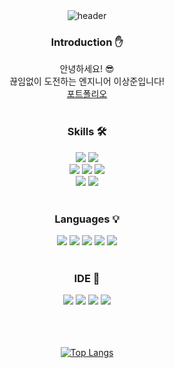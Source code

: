 <div align="center">
  <!-- 이미지는 SVG로 변경 -->
  <img src="https://capsule-render.vercel.app/api?type=waving&text=Welcome!&desc=I'm%20SangJun👋&fontSize=70&color=auto&height=250&section=header&fontAlignY=40&fontAlign=50&descAlignY=55&descAlign=60" alt="header" />
</div>

<div align="center"> 

  <h3>Introduction ✋</h3>
  안녕하세요! 😎
  <br/>
  끊임없이 도전하는 엔지니어 이상준입니다!<br/>
  <a href="https://drive.google.com/file/d/1Tz8rYtZuR3QWLhfufaQfuGmMWqZMtqpy/view?usp=drive_link">포트폴리오</a>
  <br/><br/>

  <h3>Skills 🛠️</h3> 
  <img src="https://img.shields.io/badge/PyTorch-EE4C2C?style=flat&logo=pytorch&logoColor=white"/> 
  <img src="https://img.shields.io/badge/ScikitLearn-F7931E?style=flat&logo=scikitlearn&logoColor=white"/>
  <br/>
  <img src="https://img.shields.io/badge/Spring-6DB33F?style=flat&logo=spring&logoColor=white"/>
  <img src="https://img.shields.io/badge/SpringBoot-6DB33F?style=flat&logo=springboot&logoColor=white"/>
  <img src="https://img.shields.io/badge/Flask-000000?style=flat&logo=flask&logoColor=white"/>
  <br/>
  <img src="https://img.shields.io/badge/React-61DAFB?style=flat&logo=react&logoColor=white"/>
  <img src="https://img.shields.io/badge/Express-000000?style=flat&logo=express&logoColor=white"/>
  <br/><br/>

  <h3>Languages 💡</h3> 
  <img src="https://img.shields.io/badge/C-A8B9CC?style=flat&logo=c&logoColor=white"/>
  <img src="https://img.shields.io/badge/C++-00599C?style=flat&logo=cplusplus&logoColor=white"/>
  <img src="https://img.shields.io/badge/Python-3776AB?style=flat&logo=python&logoColor=white"/>
  <img src="https://img.shields.io/badge/Java-007396?style=flat&logo=Java&logoColor=white"/>
  <img src="https://img.shields.io/badge/Javascript-F7DF1E?style=flat&logo=javascript&logoColor=white"/>
  <br/><br/>

  <h3>IDE 🔲</h3> 
  <img src="https://img.shields.io/badge/VS-5C2D91?style=flat&logo=visualstudio&logoColor=white"/>
  <img src="https://img.shields.io/badge/VSCode-007ACC?style=flat&logo=visualstudiocode&logoColor=white"/>
  <img src="https://img.shields.io/badge/IntelliJ-000000?style=flat&logo=intellijidea&logoColor=white"/>
  <img src="https://img.shields.io/badge/Eclipse-2C2255.svg?&style=flat&logo=eclipse&logoColor=white">
  <br/><br/><br/><br/>
  
  [![Top Langs](https://github-readme-stats.vercel.app/api/top-langs/?username=sjun516)](https://github.com/sjun516/sjun516)
</div>
<!--
**sjun516/sjun516** is a ✨ _special_ ✨ repository because its `README.md` (this file) appears on your GitHub profile.

Here are some ideas to get you started:

- 🔭 I’m currently working on ...
- 🌱 I’m currently learning ...
- 👯 I’m looking to collaborate on ...
- 🤔 I’m looking for help with ...
- 💬 Ask me about ...
- 📫 How to reach me: ...
- 😄 Pronouns: ...
- ⚡ Fun fact: ...
-->
